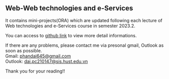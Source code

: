## Web-Web technologies and e-Services
It contains mini-projects(ORA) which are updated following each lecture of Web technologies and e-Services course in semester 2023.2.

You can access to [github link](https://github.com/phancongdai/Web-technologies-and-e-Services.git) to view more detail informations.

If there are any problems, please contact me via presonal gmail, Outlook as soon as possible.<br>Gmail: phandai645@gmail.com<br>Outlook: dai.pc210147@sis.hust.edu.vn

Thank you for your reading!!


